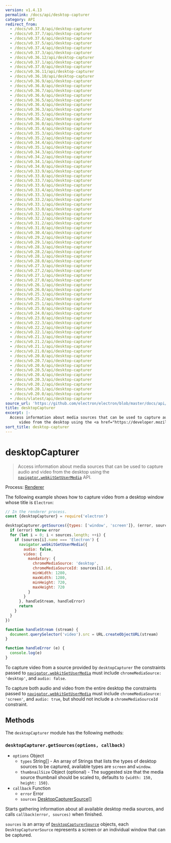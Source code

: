 ```yaml
---
version: v1.4.13
permalink: /docs/api/desktop-capturer
category: API
redirect_from:
  - /docs/v0.37.8/api/desktop-capturer
  - /docs/v0.37.7/api/desktop-capturer
  - /docs/v0.37.6/api/desktop-capturer
  - /docs/v0.37.5/api/desktop-capturer
  - /docs/v0.37.4/api/desktop-capturer
  - /docs/v0.37.3/api/desktop-capturer
  - /docs/v0.36.12/api/desktop-capturer
  - /docs/v0.37.1/api/desktop-capturer
  - /docs/v0.37.0/api/desktop-capturer
  - /docs/v0.36.11/api/desktop-capturer
  - /docs/v0.36.10/api/desktop-capturer
  - /docs/v0.36.9/api/desktop-capturer
  - /docs/v0.36.8/api/desktop-capturer
  - /docs/v0.36.7/api/desktop-capturer
  - /docs/v0.36.6/api/desktop-capturer
  - /docs/v0.36.5/api/desktop-capturer
  - /docs/v0.36.4/api/desktop-capturer
  - /docs/v0.36.3/api/desktop-capturer
  - /docs/v0.35.5/api/desktop-capturer
  - /docs/v0.36.2/api/desktop-capturer
  - /docs/v0.36.0/api/desktop-capturer
  - /docs/v0.35.4/api/desktop-capturer
  - /docs/v0.35.3/api/desktop-capturer
  - /docs/v0.35.2/api/desktop-capturer
  - /docs/v0.34.4/api/desktop-capturer
  - /docs/v0.35.1/api/desktop-capturer
  - /docs/v0.34.3/api/desktop-capturer
  - /docs/v0.34.2/api/desktop-capturer
  - /docs/v0.34.1/api/desktop-capturer
  - /docs/v0.34.0/api/desktop-capturer
  - /docs/v0.33.9/api/desktop-capturer
  - /docs/v0.33.8/api/desktop-capturer
  - /docs/v0.33.7/api/desktop-capturer
  - /docs/v0.33.6/api/desktop-capturer
  - /docs/v0.33.4/api/desktop-capturer
  - /docs/v0.33.3/api/desktop-capturer
  - /docs/v0.33.2/api/desktop-capturer
  - /docs/v0.33.1/api/desktop-capturer
  - /docs/v0.33.0/api/desktop-capturer
  - /docs/v0.32.3/api/desktop-capturer
  - /docs/v0.32.2/api/desktop-capturer
  - /docs/v0.31.2/api/desktop-capturer
  - /docs/v0.31.0/api/desktop-capturer
  - /docs/v0.30.4/api/desktop-capturer
  - /docs/v0.29.2/api/desktop-capturer
  - /docs/v0.29.1/api/desktop-capturer
  - /docs/v0.28.3/api/desktop-capturer
  - /docs/v0.28.2/api/desktop-capturer
  - /docs/v0.28.1/api/desktop-capturer
  - /docs/v0.28.0/api/desktop-capturer
  - /docs/v0.27.3/api/desktop-capturer
  - /docs/v0.27.2/api/desktop-capturer
  - /docs/v0.27.1/api/desktop-capturer
  - /docs/v0.27.0/api/desktop-capturer
  - /docs/v0.26.1/api/desktop-capturer
  - /docs/v0.26.0/api/desktop-capturer
  - /docs/v0.25.3/api/desktop-capturer
  - /docs/v0.25.2/api/desktop-capturer
  - /docs/v0.25.1/api/desktop-capturer
  - /docs/v0.25.0/api/desktop-capturer
  - /docs/v0.24.0/api/desktop-capturer
  - /docs/v0.23.0/api/desktop-capturer
  - /docs/v0.22.3/api/desktop-capturer
  - /docs/v0.22.2/api/desktop-capturer
  - /docs/v0.22.1/api/desktop-capturer
  - /docs/v0.21.3/api/desktop-capturer
  - /docs/v0.21.2/api/desktop-capturer
  - /docs/v0.21.1/api/desktop-capturer
  - /docs/v0.21.0/api/desktop-capturer
  - /docs/v0.20.8/api/desktop-capturer
  - /docs/v0.20.7/api/desktop-capturer
  - /docs/v0.20.6/api/desktop-capturer
  - /docs/v0.20.5/api/desktop-capturer
  - /docs/v0.20.4/api/desktop-capturer
  - /docs/v0.20.3/api/desktop-capturer
  - /docs/v0.20.2/api/desktop-capturer
  - /docs/v0.20.1/api/desktop-capturer
  - /docs/v0.20.0/api/desktop-capturer
  - /docs/vlatest/api/desktop-capturer
source_url: 'https://github.com/electron/electron/blob/master/docs/api/desktop-capturer.md'
title: desktopCapturer
excerpt: |-
  Access information about media sources that can be used to capture audio and
      video from the desktop using the <a href="https://developer.mozilla.org/en/docs/Web/API/Navigator/getUserMedia"><code>navigator.webkitGetUserMedia</code></a> API.
sort_title: desktop-capturer
---
```

# desktopCapturer

> Access information about media sources that can be used to capture audio and video from the desktop using the [`navigator.webkitGetUserMedia`](https://developer.mozilla.org/en/docs/Web/API/Navigator/getUserMedia) API.

Process: [Renderer]({{site.baseurl}}/docs/tutorial/quick-start#renderer-process)

The following example shows how to capture video from a desktop window whose title is `Electron`:

```javascript
// In the renderer process.
const {desktopCapturer} = require('electron')

desktopCapturer.getSources({types: ['window', 'screen']}, (error, sources) => {
  if (error) throw error
  for (let i = 0; i < sources.length; ++i) {
    if (sources[i].name === 'Electron') {
      navigator.webkitGetUserMedia({
        audio: false,
        video: {
          mandatory: {
            chromeMediaSource: 'desktop',
            chromeMediaSourceId: sources[i].id,
            minWidth: 1280,
            maxWidth: 1280,
            minHeight: 720,
            maxHeight: 720
          }
        }
      }, handleStream, handleError)
      return
    }
  }
})

function handleStream (stream) {
  document.querySelector('video').src = URL.createObjectURL(stream)
}

function handleError (e) {
  console.log(e)
}
```

To capture video from a source provided by `desktopCapturer` the constraints passed to [`navigator.webkitGetUserMedia`](https://developer.mozilla.org/en/docs/Web/API/Navigator/getUserMedia) must include `chromeMediaSource: 'desktop'`, and `audio: false`.

To capture both audio and video from the entire desktop the constraints passed to [`navigator.webkitGetUserMedia`](https://developer.mozilla.org/en/docs/Web/API/Navigator/getUserMedia) must include `chromeMediaSource: 'screen'`, and `audio: true`, but should not include a `chromeMediaSourceId` constraint.

## Methods

The `desktopCapturer` module has the following methods:

### `desktopCapturer.getSources(options, callback)`

*   `options` Object
    *   `types` String[] - An array of Strings that lists the types of desktop sources to be captured, available types are `screen` and `window`.
    *   `thumbnailSize` Object (optional) - The suggested size that the media source thumbnail should be scaled to, defaults to `{width: 150, height: 150}`.
*   `callback` Function
    *   `error` Error
    *   `sources` [DesktopCapturerSource[]]({{site.baseurl}}/docs/api/structures/desktop-capturer-source)

Starts gathering information about all available desktop media sources, and calls `callback(error, sources)` when finished.

`sources` is an array of [`DesktopCapturerSource`]({{site.baseurl}}/docs/api/structures/desktop-capturer-source) objects, each `DesktopCapturerSource` represents a screen or an individual window that can be captured.
